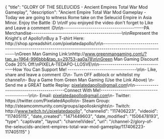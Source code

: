 {
    "title": "GLORY OF THE SELEUCIDS - Ancient Empires Total War Mod Gameplay",
    "description": "Ancient Empire Total War Mod Gameplay - Today we are going to witness Rome take on the Seleucid Empire in Asia Minor.  Enjoy the Battle :D   \n\nIf you enjoyed the video don't forget to Like and Leave a comment :D\n\n-----------------------------------------PA Merchandise----------------------------------------------\n\nRepresent the Knight's of Apollo!\nBuy a T-shirt Here: http:\/\/shop.spreadshirt.com\/pixelatedapollo\/\n\n---------------------------------------------------------------------------------------------------------------\nGreen Man Gaming Link:\nhttp:\/\/www.greenmangaming.com\/?tap_a=1964-996bbb&tap_s=29753-aa0a78\n\nGreen Man Gaming Discount Code 20% Off:\nPIXELA-TEDAPO-LLOSVE\n\n----------------------------------How You Can Support Me! -----------------------------------\n\n- Like, share and leave a comment :D\n- Turn OFF adblock or whitelist my channel\n- Buy a Game from Green Man Gaming (Use the Link Above) \n- Send me a GREAT battle Replay: pixelatedapollo@gmail.com\n\n------------------------------------------Connect With Me!-----------------------------------------\n\n- Email: pixelatedapollo@gmail.com\n- Twitter: https:\/\/twitter.com\/PixelatedApollo\n- Steam Group:  http:\/\/steamcommunity.com\/groups\/apollosknights\n- Twitch: http:\/\/www.twitch.tv\/pixelatedapollo",
    "channelid": "117406223",
    "videoid": "117405115",
    "date_created": "1471449603",
    "date_modified": "1506478193",
    "type": "captivate",
    "layout": "channelVideo",
    "url": "\/channel-2\/glory-of-the-seleucids-ancient-empires-total-war-mod-gameplay\/117406223-117405115"
}